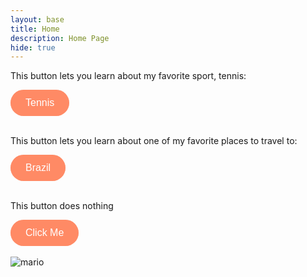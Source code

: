 ```yaml
---
layout: base
title: Home 
description: Home Page
hide: true
---
```

<style>
  .animated-button {
    background-color: #ff5722; /* Orange background */
    color: white;
    border: none;
    border-radius: 25px; /* Circular corners */
    padding: 12px 24px;
    font-size: 16px;
    cursor: pointer;
    position: relative;
    overflow: hidden;
    transition: color 0.4s;
  }

  .animated-button::before {
    content: '';
    position: absolute;
    top: 50%;
    left: 50%;
    width: 300%;
    height: 300%;
    background: rgba(255, 255, 255, 0.3);
    transition: width 0.4s, height 0.4s, top 0.4s, left 0.4s;
    border-radius: 50%;
    z-index: 0;
    transform: translate(-50%, -50%);
  }

  .animated-button:hover::before {
    width: 0;
    height: 0;
    top: 50%;
    left: 50%;
  }

  .animated-button:hover {
    color: #ff5722;
  }

  .animated-button span {
    position: relative;
    z-index: 1;
  }
</style>


<p>This button lets you learn about my favorite sport, tennis:</p>
<button class="animated-button" onclick="window.location.href='http://127.0.0.1:4100/gabi_2025/tennis/'">Tennis</button><br><br>

<p>This button lets you learn about one of my favorite places to travel to:</p>
<button class="animated-button" onclick="window.location.href='http://127.0.0.1:4100/gabi_2025/brazil/'">Brazil</button> <br><br>

<p>This button does nothing<p>
<button class="animated-button" type="button">Click Me</button><br><br>

<img src="https://media0.giphy.com/media/XuL4Zlq33sCTC/giphy.gif?cid=6c09b952roqx9x1uhiur86tdfrwrq0q7egmey7t2b4mz51p1&ep=v1_gifs_search&rid=giphy.gif&ct=s" alt="mario">


